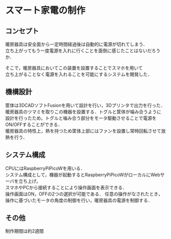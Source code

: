 # スマート家電の制作

## コンセプト
暖房器具は安全面から一定時間経過後は自動的に電源が切れてしまう．  
立ち上がってもう一度電源を入れに行くことを面倒に感じたことはないだろうか．  

そこで，暖房器具においてこの装置を設置することでスマホを用いて  
立ち上がることなく電源を入れることを可能にするシステムを開発した．

## 機構設計
筐体は3DCADソフトFusionを用いて設計を行い，3Dプリンタで出力を行った．  
暖房器具のツマミを取りこの機器を設置する．トグルと筐体が噛み合うように  
設計を行ったため，トグルと噛み合う部分をモータ駆動させることで電源をON/OFFすることができる．  
暖房器具の特性上，熱を持つため筐体上部にはファンを設置し常時回転させて放熱を行う．  

## システム構成
CPUにはRaspberryPiPicoWを用いる．  
システム構成として，機器が起動するとRaspberryPiPicoWがローカルにWebサーバを立ち上げ，   
スマホやPCから接続することにより操作画面を表示できる．   
操作画面はON，OFFの2つの選択が可能である． 任意の操作がなされたとき，  
操作に基づいたモータの角度の制御を行い，暖房器具の電源を制御する．  

## その他
制作期間は約2週間
